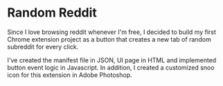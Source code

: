# Random Reddit
Since I love browsing reddit whenever I'm free, I decided to build my first Chrome extension project as a button that creates a new tab of random subreddit for every click.

I've created the manifest file in JSON, UI page in HTML and implemented button event logic in Javascript. In addition, I created a customized snoo icon for this extension in Adobe Photoshop. 
